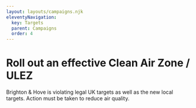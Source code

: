 ```yaml
---
layout: layouts/campaigns.njk
eleventyNavigation:
  key: Targets
  parent: Campaigns
  order: 4
---
```


# Roll out an effective Clean Air Zone / ULEZ

Brighton & Hove is violating legal UK targets as well as the new local targets.
Action must be taken to reduce air quality.




